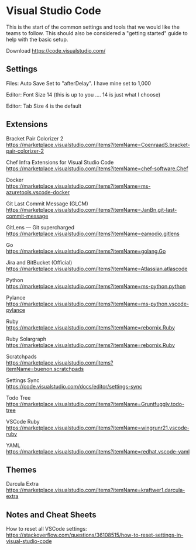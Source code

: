 Visual Studio Code
==============
This is the start of the common settings and tools that we would like the teams to follow.  This should also be considered a "getting started" guide to help with the basic setup.

Download
https://code.visualstudio.com/

Settings
---------------
Files: Auto Save
Set to "afterDelay".  I have mine set to 1,000

Editor: Font Size
14 (this is up to you .... 14 is just what I choose)

Editor: Tab Size
4 is the default


Extensions
-------------
Bracket Pair Colorizer 2  
https://marketplace.visualstudio.com/items?itemName=CoenraadS.bracket-pair-colorizer-2

Chef Infra Extensions for Visual Studio Code  
https://marketplace.visualstudio.com/items?itemName=chef-software.Chef

Docker  
https://marketplace.visualstudio.com/items?itemName=ms-azuretools.vscode-docker

Git Last Commit Message (GLCM)  
https://marketplace.visualstudio.com/items?itemName=JanBn.git-last-commit-message

GitLens — Git supercharged  
https://marketplace.visualstudio.com/items?itemName=eamodio.gitlens

Go  
https://marketplace.visualstudio.com/items?itemName=golang.Go

Jira and BitBucket (Official)  
https://marketplace.visualstudio.com/items?itemName=Atlassian.atlascode

Python  
https://marketplace.visualstudio.com/items?itemName=ms-python.python

Pylance  
https://marketplace.visualstudio.com/items?itemName=ms-python.vscode-pylance

Ruby  
https://marketplace.visualstudio.com/items?itemName=rebornix.Ruby

Ruby Solargraph  
https://marketplace.visualstudio.com/items?itemName=rebornix.Ruby

Scratchpads  
https://marketplace.visualstudio.com/items?itemName=buenon.scratchpads

Settings Sync  
https://code.visualstudio.com/docs/editor/settings-sync

Todo Tree  
https://marketplace.visualstudio.com/items?itemName=Gruntfuggly.todo-tree

VSCode Ruby  
https://marketplace.visualstudio.com/items?itemName=wingrunr21.vscode-ruby

YAML  
https://marketplace.visualstudio.com/items?itemName=redhat.vscode-yaml



Themes
--------------
Darcula Extra  
https://marketplace.visualstudio.com/items?itemName=kraftwer1.darcula-extra



Notes and Cheat Sheets
---------------------------
How to reset all VSCode settings:  
https://stackoverflow.com/questions/36108515/how-to-reset-settings-in-visual-studio-code


